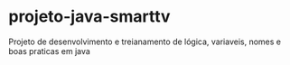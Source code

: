 # projeto-java-smarttv
Projeto de desenvolvimento e treianamento de lógica, variaveis, nomes e boas praticas em java
